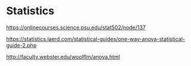 # Statistics
https://onlinecourses.science.psu.edu/stat502/node/137

https://statistics.laerd.com/statistical-guides/one-way-anova-statistical-guide-2.php

http://faculty.webster.edu/woolflm/anova.html
